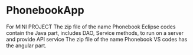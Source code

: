 # PhonebookApp
For MINI PROJECT
The zip file of the name Phonebook Eclipse codes contain the Java part, includes DAO, Service methods, to run on a server and provide API service
The zip file of the name Phonebook VS codes has the angular part.
